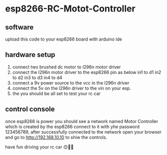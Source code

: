 # esp8266-RC-Motot-Controller

## software
upload this code to your esp8266 board with 
arduino ide 

## hardware setup 
1. connect two brushed dc motor to l296n motor driver
2. connect the l296n motor driver to the esp8266 pin as below
 in1 to d1
 in2 to d2
 in3 to d3
 in4 to d4
3. connect a 9v power source to the vcc in the l296n driver
4. connect the 5v on the l296n driver to the vin on your esp.
5. the you should be all set to test your rc car

## control console
once esp8266 is power you should see a network named Motor Controller which is created by the esp8266 connect to it with yhe password 123456789, after successfully connected to the network open your browser and go to http://192.168.10.10 to shiw the controls.

have fun driving your rc car 😊🚀🚀 



